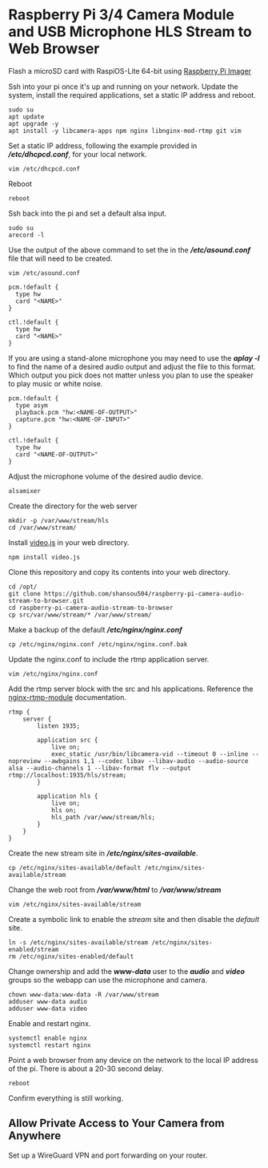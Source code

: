 # Raspberry Pi 3/4 Camera Module and USB Microphone HLS Stream to Web Browser

Flash a microSD card with RaspiOS-Lite 64-bit using [Raspberry Pi Imager](https://www.raspberrypi.com/software/)

Ssh into your pi once it's up and running on your network. Update the system, install the required applications, set a static IP address and reboot.

```
sudo su
apt update
apt upgrade -y
apt install -y libcamera-apps npm nginx libnginx-mod-rtmp git vim
```

Set a static IP address, following the example provided in ___/etc/dhcpcd.conf___, for your local network.

```
vim /etc/dhcpcd.conf
```

Reboot

```
reboot
```

Ssh back into the pi and set a default alsa input.

```
sudo su
arecord -l
```

Use the output of the above command to set the __<NAME>__ in the ___/etc/asound.conf___ file that will need to be created.

```
vim /etc/asound.conf
```

```
pcm.!default {
  type hw
  card "<NAME>"
}

ctl.!default {
  type hw
  card "<NAME>"
}
```
If you are using a stand-alone microphone you may need to use the ___aplay -l___ to find the name of a desired audio output and adjust the file to this format. Which output you pick does not matter unless you plan to use the speaker to play music or white noise.

```
pcm.!default {
  type asym
  playback.pcm "hw:<NAME-OF-OUTPUT>"
  capture.pcm "hw:<NAME-OF-INPUT>"
}

ctl.!default {
  type hw
  card "<NAME-OF-OUTPUT>"
}
```

Adjust the microphone volume of the desired audio device.

```
alsamixer
```

Create the directory for the web server

```
mkdir -p /var/www/stream/hls
cd /var/www/stream/
```

Install [video.js](https://github.com/videojs/video.js) in your web directory. 

```
npm install video.js
```

Clone this repository and copy its contents into your web directory.

```
cd /opt/
git clone https://github.com/shansou504/raspberry-pi-camera-audio-stream-to-browser.git
cd raspberry-pi-camera-audio-stream-to-browser
cp src/var/www/stream/* /var/www/stream/
```

Make a backup of the default ___/etc/nginx/nginx.conf___

```
cp /etc/nginx/nginx.conf /etc/nginx/nginx.conf.bak
```

Update the nginx.conf to include the rtmp application server.

```
vim /etc/nginx/nginx.conf
```

Add the rtmp server block with the src and hls applications.
Reference the [nginx-rtmp-module](https://github.com/arut/nginx-rtmp-module) documentation.

```
rtmp {
	server {
		listen 1935;

		application src {
			live on;
			exec_static /usr/bin/libcamera-vid --timeout 0 --inline --nopreview --awbgains 1,1 --codec libav --libav-audio --audio-source alsa --audio-channels 1 --libav-format flv --output rtmp://localhost:1935/hls/stream;
		}

		application hls {
			live on;
			hls on;
			hls_path /var/www/stream/hls;
		}
	}
}
```

Create the new stream site in ___/etc/nginx/sites-available___.

```
cp /etc/nginx/sites-available/default /etc/nginx/sites-available/stream
```

Change the web root from ___/var/www/html___ to ___/var/www/stream___

```
vim /etc/nginx/sites-available/stream
```

Create a symbolic link to enable the _stream_ site and then disable the _default_ site.

```
ln -s /etc/nginx/sites-available/stream /etc/nginx/sites-enabled/stream
rm /etc/nginx/sites-enabled/default
```

Change ownership and add the ___www-data___ user to the ___audio___ and ___video___ groups so the webapp can use the microphone and camera.

```
chown www-data:www-data -R /var/www/stream
adduser www-data audio
adduser www-data video
```

Enable and restart nginx.

```
systemctl enable nginx
systemctl restart nginx
```

Point a web browser from any device on the network to the local IP address of the pi. There is about a 20-30 second delay.

```
reboot
```

Confirm everything is still working.
## Allow Private Access to Your Camera from Anywhere

Set up a WireGuard VPN and port forwarding on your router.
